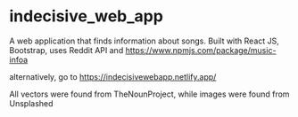 # indecisive_web_app
A web application that finds information about songs. Built with React JS, Bootstrap, uses Reddit API and https://www.npmjs.com/package/music-infoa

alternatively, go to https://indecisivewebapp.netlify.app/

All vectors were found from TheNounProject, while images were found from Unsplashed
